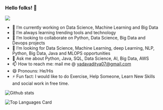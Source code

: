 ### Hello folks! 👋

![](https://komarev.com/ghpvc/?username=AdityaYadav02&theme=highcontrast&style=for-the-badge)


- 🔭 I’m currently working on Data Science, Machine Learning and Big Data
- 🌱 I’m always learning trending tools and technology
- 👯 I’m looking to collaborate on Python, Data Science, Big Data and Devops projects
- 🤔 I’m looking for Data Science, Machine Learning, deep Learning, NLP, Python, Big Data, Java and MLOPS opportunities
- 💬 Ask me about  Python, Java, SQL, Data Science, AI, Big Data, AWS
- 📫 How to reach me: mail me @ yadavaditya07@gmail.com
- 😄 Pronouns: He/His
- ⚡ Fun fact: I would like to do Exercise, Help Someone, Learn New Skills and social work in free time.

![Github stats](https://github-readme-stats.vercel.app/api?username=AdityaYadav02&theme=highcontrast&show_icons=true&count_private=true)


![Top Languages Card](https://github-readme-stats.vercel.app/api/top-langs/?username=AdityaYadav02&theme=highcontrast&show_icons=true)


